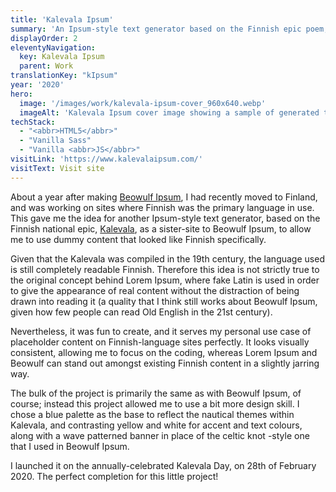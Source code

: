 ```yaml
---
title: 'Kalevala Ipsum'
summary: 'An Ipsum-style text generator based on the Finnish epic poem, Kalevala.'
displayOrder: 2
eleventyNavigation:
  key: Kalevala Ipsum
  parent: Work
translationKey: "kIpsum"
year: '2020'
hero:
  image: '/images/work/kalevala-ipsum-cover_960x640.webp'
  imageAlt: 'Kalevala Ipsum cover image showing a sample of generated text.'
techStack:
  - "<abbr>HTML5</abbr>"
  - "Vanilla Sass"
  - "Vanilla <abbr>JS</abbr>"
visitLink: 'https://www.kalevalaipsum.com/'
visitText: Visit site
---
```


About a year after making [Beowulf Ipsum](/en/work/beowulf-ipsum), I had recently moved to Finland, and was working on sites where Finnish was the primary language in use. This gave me the idea for another Ipsum-style text generator, based on the Finnish national epic, [Kalevala](https://en.wikipedia.org/wiki/Kalevala), as a sister-site to Beowulf Ipsum, to allow me to use dummy content that looked like Finnish specifically.

Given that the Kalevala was compiled in the 19th century, the language used is still completely readable Finnish. Therefore this idea is not strictly true to the original concept behind Lorem Ipsum, where fake Latin is used in order to give the appearance of real content without the distraction of being drawn into reading it (a quality that I think still works about Beowulf Ipsum, given how few people can read Old English in the 21st century).

Nevertheless, it was fun to create, and it serves my personal use case of placeholder content on Finnish-language sites perfectly. It looks visually consistent, allowing me to focus on the coding, whereas Lorem Ipsum and Beowulf can stand out amongst existing Finnish content in a slightly jarring way.

The bulk of the project is primarily the same as with Beowulf Ipsum, of course; instead this project allowed me to use a bit more design skill. I chose a blue palette as the base to reflect the nautical themes within Kalevala, and contrasting yellow and white for accent and text colours, along with a wave patterned banner in place of the celtic knot -style one that I used in Beowulf Ipsum.

I launched it on the annually-celebrated Kalevala Day, on 28th of February 2020. The perfect completion for this little project!